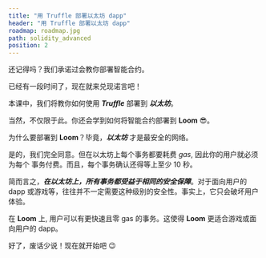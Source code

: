 ```yaml
---
title: "用 Truffle 部署以太坊 dapp"
header: "用 Truffle 部署以太坊 dapp"
roadmap: roadmap.jpg
path: solidity_advanced
position: 2
---
```


还记得吗？我们承诺过会教你部署智能合约。

已经有一段时间了，现在就来兑现诺言吧！

本课中，我们将教你如何使用 **_Truffle_** 部署到 **_以太坊_**。

当然，不仅限于此。你还会学到如何将智能合约部署到 **Loom** 😎。

为什么要部署到 **Loom**？毕竟，**_以太坊_** 才是最安全的网络。

是的，我们完全同意。但在以太坊上每个事务都要耗费 _gas_, 因此你的用户就必须为每个
事务付费。而且，每个事务确认还得等上至少 10 秒。

简而言之，**_在以太坊上，所有事务都受益于相同的安全保障_**。对于面向用户的 dapp
或游戏等，往往并不一定需要这种级别的安全性。事实上，它只会破坏用户体验。

在 **Loom** 上, 用户可以有更快速且零 gas 的事务。这使得 **Loom** 更适合游戏或面
向用户的 dapp。

好了，废话少说！现在就开始吧 😉
